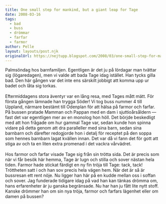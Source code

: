 ```yaml
---
title: One small step for mankind, but a giant leap for Tage
date: 2008-03-16
tags: 
  - bad
  - buss
  - drömmar
  - farfar
  - farmor	
author: Pelle
layout: layouts/post.njk
originalUrl: https://nejtupp.blogspot.com/2008/03/one-small-step-for-mankind-but-giant.html
---
```


Palmsöndag hos barnfamiljen. Egentligen är det ju på lördagar man tvättar sig (lögaredagen), men vi valde att bada Tage idag istället. Han tycks gilla bad. Den här gången var det inte ens särskilt jobbigt att komma upp ur badet och låta sig torkas.<br><br>Eftermiddagens stora äventyr var en lång resa, med Tages mått mätt. För första gången lämnade han trygga Söder! Vi tog buss nummer 4 till Uppland, närmare bestämt till Odenplan för att hälsa på farmor och farfar. På bussen pratade Mamman och Pappan med en dam i sjuttioårsåldern — fast det var egentligen mer av en monolog hon höll. Det börjde beskedligt med att hon frågade om hur gammal Tage var, sedan kunde hon spinna vidare på detta genom att dra paralleller med sina barn, sedan sina barnbarn och därefter redogjorde hon i detalj för receptet på den soppa som hennes barnbarn lagat kvällen innan. Det var då vi fann det för gott att stiga av och ta en liten extra promenad i det vackra vårvädret.<br><br>Hos farmor och farfar visade Tage sig från sin trötta sida. Det är precis som när vi får besök här hemma, Tage är lugn och stilla och sover nästan hela tiden. Farmor hade stickat färdigt en ny fin tröja till Tage: tack, tack! Tröttheten satt i och han sov precis hela vägen hem. När det är så är bussresan ett rent nöje. Nu ligger han här på en kudde mellan oss i soffan och sover. Jag funderade tidigare idag på vad han kan tänkas drömma om, hans erfarenheter är ju ganska begränsade. Nu har han ju fått lite nytt stoff. Kanske drömmer han om sin nya tröja, farmor och farfars lägenhet eller om damen på bussen?
<!-- no comments on this post -->